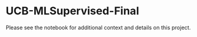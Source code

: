 # UCB-MLSupervised-Final

Please see the notebook for additional context and details on this project.
